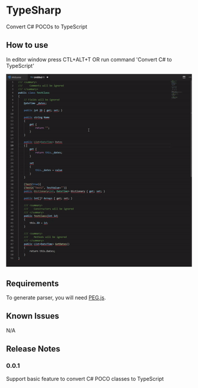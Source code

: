 # TypeSharp

Convert C# POCOs to TypeScript

## How to use

In editor window press CTL+ALT+T OR run command 'Convert C# to TypeScript'

![animation](https://raw.githubusercontent.com/Bonelol/TypeSharp/master/images/animation.gif)

## Requirements

To generate parser, you will need [PEG.js](https://pegjs.org/).

## Known Issues

N/A

## Release Notes

### 0.0.1
Support basic feature to convert C# POCO classes to TypeScript
